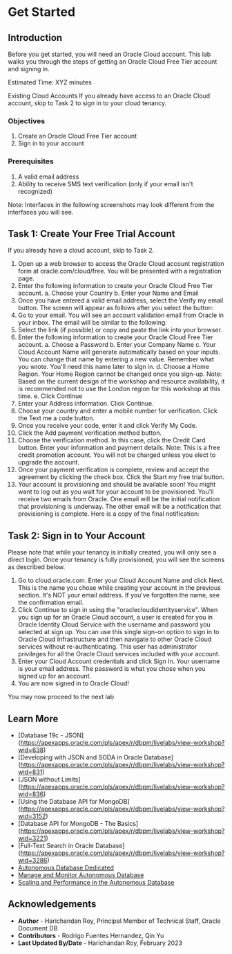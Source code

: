 # Get Started
## Introduction

Before you get started, you will need an Oracle Cloud account. This lab walks you through the steps of getting an Oracle Cloud Free Tier account and signing in.

Estimated Time: XYZ minutes

Existing Cloud Accounts
If you already have access to an Oracle Cloud account, skip to Task 2 to sign in to your cloud tenancy.

### Objectives
1.	Create an Oracle Cloud Free Tier account
2.	Sign in to your account

### Prerequisites
1.	A valid email address
2.	Ability to receive SMS text verification (only if your email isn't recognized)

Note: Interfaces in the following screenshots may look different from the interfaces you will see. 

## Task 1: Create Your Free Trial Account
If you already have a cloud account, skip to Task 2.

1.	Open up a web browser to access the Oracle Cloud account registration form at oracle.com/cloud/free. You will be presented with a registration page. 
2.	Enter the following information to create your Oracle Cloud Free Tier account.
a.	Choose your Country
b.	Enter your Name and Email
3.	Once you have entered a valid email address, select the Verify my email button. The screen will appear as follows after you select the button: 
4.	Go to your email. You will see an account validation email from Oracle in your inbox. The email will be similar to the following: 
5.	Select the link (if possible) or copy and paste the link into your browser.
6.	Enter the following information to create your Oracle Cloud Free Tier account.
a.	Choose a Password
b.	Enter your Company Name
c.	Your Cloud Account Name will generate automatically based on your inputs. You can change that name by entering a new value. Remember what you wrote. You'll need this name later to sign in.
d.	Choose a Home Region. Your Home Region cannot be changed once you sign-up. Note: Based on the current design of the workshop and resource availability, it is recommended not to use the London region for this workshop at this time.
e.	Click Continue
7.	Enter your Address information. Click Continue. 
8.	Choose your country and enter a mobile number for verification. Click the Text me a code button. 
9.	Once you receive your code, enter it and click Verify My Code.
10.	Click the Add payment verification method button. 
11.	Choose the verification method. In this case, click the Credit Card button. Enter your information and payment details.
Note: This is a free credit promotion account. You will not be charged unless you elect to upgrade the account. 
12.	Once your payment verification is complete, review and accept the agreement by clicking the check box. Click the Start my free trial button.
13.	Your account is provisioning and should be available soon! You might want to log out as you wait for your account to be provisioned. You'll receive two emails from Oracle. One email will be the initial notification that provisioning is underway. The other email will be a notification that provisioning is complete. Here is a copy of the final notification: 

## Task 2: Sign in to Your Account
Please note that while your tenancy is initially created, you will only see a direct login. Once your tenancy is fully provisioned, you will see the screens as described below.

1.	Go to cloud.oracle.com. Enter your Cloud Account Name and click Next. This is the name you chose while creating your account in the previous section. It's NOT your email address. If you've forgotten the name, see the confirmation email.
2.	Click Continue to sign in using the "oraclecloudidentityservice".
When you sign up for an Oracle Cloud account, a user is created for you in Oracle Identity Cloud Service with the username and password you selected at sign up. You can use this single sign-on option to sign in to Oracle Cloud Infrastructure and then navigate to other Oracle Cloud services without re-authenticating. This user has administrator privileges for all the Oracle Cloud services included with your account.
3.	Enter your Cloud Account credentials and click Sign In. Your username is your email address. The password is what you chose when you signed up for an account.
4.	You are now signed in to Oracle Cloud!

You may now proceed to the next lab

## Learn More
- [Database 19c - JSON] (https://apexapps.oracle.com/pls/apex/r/dbpm/livelabs/view-workshop?wid=638)
- [Developing with JSON and SODA in Oracle Database] (https://apexapps.oracle.com/pls/apex/r/dbpm/livelabs/view-workshop?wid=831)
- [JSON without Limits] (https://apexapps.oracle.com/pls/apex/r/dbpm/livelabs/view-workshop?wid=836)
- [Using the Database API for MongoDB] (https://apexapps.oracle.com/pls/apex/r/dbpm/livelabs/view-workshop?wid=3152)
- [Database API for MongoDB - The Basics] (https://apexapps.oracle.com/pls/apex/r/dbpm/livelabs/view-workshop?wid=3221)
- [Full-Text Search in Oracle Database] (https://apexapps.oracle.com/pls/apex/r/dbpm/livelabs/view-workshop?wid=3286)
- [Autonomous Database Dedicated](https://apexapps.oracle.com/pls/apex/dbpm/r/livelabs/view-workshop?wid=677)
- [Manage and Monitor Autonomous Database](https://apexapps.oracle.com/pls/apex/dbpm/r/livelabs/view-workshop?wid=553)
- [Scaling and Performance in the Autonomous Database](https://apexapps.oracle.com/pls/apex/dbpm/r/livelabs/view-workshop?wid=608)


## Acknowledgements
* **Author** - Harichandan Roy, Principal Member of Technical Staff, Oracle Document DB
* **Contributors** -  Rodrigo Fuentes Hernandez, Qin Yu
* **Last Updated By/Date** - Harichandan Roy, February 2023
